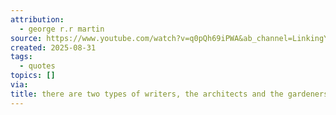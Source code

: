 ```yaml
---
attribution:
  - george r.r martin
source: https://www.youtube.com/watch?v=q0pQh69iPWA&ab_channel=LinkingYourThinkingwithNickMilo
created: 2025-08-31
tags:
  - quotes
topics: []
via:
title: there are two types of writers, the architects and the gardeners. the architects plan everything ahead of time… the gardeners dig a hole, drop in a seed and water it
---
```

